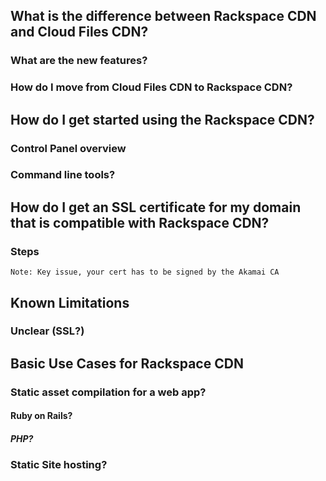 ## What is the difference between Rackspace CDN and Cloud Files CDN?

### What are the new features?
### How do I move from Cloud Files CDN to Rackspace CDN?


## How do I get started using the Rackspace CDN?
### Control Panel overview
### Command line tools?

## How do I get an SSL certificate for my domain that is compatible with Rackspace CDN?
### Steps
    Note: Key issue, your cert has to be signed by the Akamai CA

## Known Limitations
### Unclear (SSL?)

## Basic Use Cases for Rackspace CDN
### Static asset compilation for a web app?
#### Ruby on Rails?
##### PHP?
### Static Site hosting?
